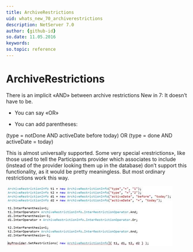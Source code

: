 ```yaml
---
title: ArchiveRestrictions
uid: whats_new_70_archiverestrictions
description: NetServer 7.0
author: {github-id}
so.date: 11.05.2016
keywords:
so.topic: reference
---
```


# ArchiveRestrictions

There is an implicit «AND» between archive restrictions New in 7: It doesn’t have to be.

* You can say «OR»

* You can add parentheses:

(type = notDone AND activeDate before today)
OR (type = done AND activeDate = today)

This is almost universally supported. Some very special «restrictions», like those used to tell the Participants provider which associates to include (instead of the provider looking them up in the database) don’t support this functionality, as it would be pretty meaningless. But most ordinary restrictions work this way.

![ALT][img1]

<!-- Referenced images -->
[img1]: media/image019.jpg
